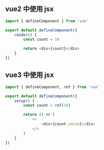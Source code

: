 ## vue2 中使用 jsx

```javascript
import { defineComponent } from 'vue'

export default defineComponent({
    render() {
        const count = 10

        return <div>{count}</div>
    }
})
```

## vue3 中使用 jsx

```javascript
import { defineComponent, ref } from 'vue'

export default defineComponent({
    setup() {
        const count = ref(10)

        return () => (
            <>
                <div>{count.value}</div>
            </>
        )
    }
})
```
